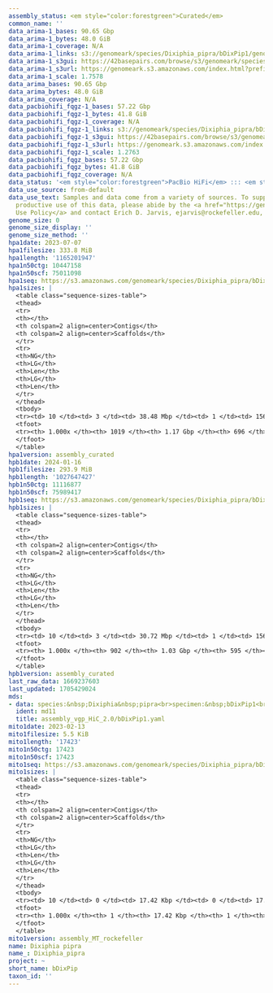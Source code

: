 ```yaml
---
assembly_status: <em style="color:forestgreen">Curated</em>
common_name: ''
data_arima-1_bases: 90.65 Gbp
data_arima-1_bytes: 48.0 GiB
data_arima-1_coverage: N/A
data_arima-1_links: s3://genomeark/species/Dixiphia_pipra/bDixPip1/genomic_data/arima/<br>
data_arima-1_s3gui: https://42basepairs.com/browse/s3/genomeark/species/Dixiphia_pipra/bDixPip1/genomic_data/arima/
data_arima-1_s3url: https://genomeark.s3.amazonaws.com/index.html?prefix=species/Dixiphia_pipra/bDixPip1/genomic_data/arima/
data_arima-1_scale: 1.7578
data_arima_bases: 90.65 Gbp
data_arima_bytes: 48.0 GiB
data_arima_coverage: N/A
data_pacbiohifi_fqgz-1_bases: 57.22 Gbp
data_pacbiohifi_fqgz-1_bytes: 41.8 GiB
data_pacbiohifi_fqgz-1_coverage: N/A
data_pacbiohifi_fqgz-1_links: s3://genomeark/species/Dixiphia_pipra/bDixPip1/genomic_data/pacbio_hifi/<br>
data_pacbiohifi_fqgz-1_s3gui: https://42basepairs.com/browse/s3/genomeark/species/Dixiphia_pipra/bDixPip1/genomic_data/pacbio_hifi/
data_pacbiohifi_fqgz-1_s3url: https://genomeark.s3.amazonaws.com/index.html?prefix=species/Dixiphia_pipra/bDixPip1/genomic_data/pacbio_hifi/
data_pacbiohifi_fqgz-1_scale: 1.2763
data_pacbiohifi_fqgz_bases: 57.22 Gbp
data_pacbiohifi_fqgz_bytes: 41.8 GiB
data_pacbiohifi_fqgz_coverage: N/A
data_status: '<em style="color:forestgreen">PacBio HiFi</em> ::: <em style="color:forestgreen">Arima</em>'
data_use_source: from-default
data_use_text: Samples and data come from a variety of sources. To support fair and
  productive use of this data, please abide by the <a href="https://genome10k.soe.ucsc.edu/data-use-policies/">Data
  Use Policy</a> and contact Erich D. Jarvis, ejarvis@rockefeller.edu, with any questions.
genome_size: 0
genome_size_display: ''
genome_size_method: ''
hpa1date: 2023-07-07
hpa1filesize: 333.8 MiB
hpa1length: '1165201947'
hpa1n50ctg: 10447158
hpa1n50scf: 75011098
hpa1seq: https://s3.amazonaws.com/genomeark/species/Dixiphia_pipra/bDixPip1/assembly_curated/bDixPip1.hap1.cur.20230707.fasta.gz
hpa1sizes: |
  <table class="sequence-sizes-table">
  <thead>
  <tr>
  <th></th>
  <th colspan=2 align=center>Contigs</th>
  <th colspan=2 align=center>Scaffolds</th>
  </tr>
  <tr>
  <th>NG</th>
  <th>LG</th>
  <th>Len</th>
  <th>LG</th>
  <th>Len</th>
  </tr>
  </thead>
  <tbody>
  <tr><td> 10 </td><td> 3 </td><td> 38.48 Mbp </td><td> 1 </td><td> 156.03 Mbp </td></tr><tr><td> 20 </td><td> 9 </td><td> 19.71 Mbp </td><td> 2 </td><td> 119.61 Mbp </td></tr><tr><td> 30 </td><td> 15 </td><td> 16.98 Mbp </td><td> 3 </td><td> 116.97 Mbp </td></tr><tr><td> 40 </td><td> 22 </td><td> 14.54 Mbp </td><td> 4 </td><td> 76.48 Mbp </td></tr><tr style="background-color:#cccccc;"><td> 50 </td><td> 32 </td><td style="background-color:#88ff88;"> 10.45 Mbp </td><td> 6 </td><td style="background-color:#88ff88;"> 75.01 Mbp </td></tr><tr><td> 60 </td><td> 44 </td><td> 7.54 Mbp </td><td> 8 </td><td> 65.73 Mbp </td></tr><tr><td> 70 </td><td> 62 </td><td> 5.56 Mbp </td><td> 10 </td><td> 37.70 Mbp </td></tr><tr><td> 80 </td><td> 91 </td><td> 3.09 Mbp </td><td> 15 </td><td> 21.40 Mbp </td></tr><tr><td> 90 </td><td> 148 </td><td> 1.28 Mbp </td><td> 21 </td><td> 12.86 Mbp </td></tr><tr><td> 100 </td><td> 1019 </td><td> 1.00 Kbp </td><td> 696 </td><td> 1.00 Kbp </td></tr></tbody>
  <tfoot>
  <tr><th> 1.000x </th><th> 1019 </th><th> 1.17 Gbp </th><th> 696 </th><th> 1.17 Gbp </th></tr>
  </tfoot>
  </table>
hpa1version: assembly_curated
hpb1date: 2024-01-16
hpb1filesize: 293.9 MiB
hpb1length: '1027647427'
hpb1n50ctg: 11116877
hpb1n50scf: 75989417
hpb1seq: https://s3.amazonaws.com/genomeark/species/Dixiphia_pipra/bDixPip1/assembly_curated/bDixPip1.hap2.cur.20240116.fasta.gz
hpb1sizes: |
  <table class="sequence-sizes-table">
  <thead>
  <tr>
  <th></th>
  <th colspan=2 align=center>Contigs</th>
  <th colspan=2 align=center>Scaffolds</th>
  </tr>
  <tr>
  <th>NG</th>
  <th>LG</th>
  <th>Len</th>
  <th>LG</th>
  <th>Len</th>
  </tr>
  </thead>
  <tbody>
  <tr><td> 10 </td><td> 3 </td><td> 30.72 Mbp </td><td> 1 </td><td> 156.44 Mbp </td></tr><tr><td> 20 </td><td> 7 </td><td> 20.33 Mbp </td><td> 2 </td><td> 120.04 Mbp </td></tr><tr><td> 30 </td><td> 13 </td><td> 17.57 Mbp </td><td> 3 </td><td> 117.35 Mbp </td></tr><tr><td> 40 </td><td> 19 </td><td> 14.40 Mbp </td><td> 4 </td><td> 76.19 Mbp </td></tr><tr style="background-color:#cccccc;"><td> 50 </td><td> 28 </td><td style="background-color:#88ff88;"> 11.12 Mbp </td><td> 5 </td><td style="background-color:#88ff88;"> 75.99 Mbp </td></tr><tr><td> 60 </td><td> 39 </td><td> 7.20 Mbp </td><td> 7 </td><td> 40.39 Mbp </td></tr><tr><td> 70 </td><td> 56 </td><td> 4.83 Mbp </td><td> 9 </td><td> 31.95 Mbp </td></tr><tr><td> 80 </td><td> 82 </td><td> 3.27 Mbp </td><td> 14 </td><td> 21.07 Mbp </td></tr><tr><td> 90 </td><td> 127 </td><td> 1.38 Mbp </td><td> 20 </td><td> 11.87 Mbp </td></tr><tr><td> 100 </td><td> 902 </td><td> 1.00 Kbp </td><td> 595 </td><td> 1.00 Kbp </td></tr></tbody>
  <tfoot>
  <tr><th> 1.000x </th><th> 902 </th><th> 1.03 Gbp </th><th> 595 </th><th> 1.03 Gbp </th></tr>
  </tfoot>
  </table>
hpb1version: assembly_curated
last_raw_data: 1669237603
last_updated: 1705429024
mds:
- data: species:&nbsp;Dixiphia&nbsp;pipra<br>specimen:&nbsp;bDixPip1<br>projects:&nbsp;<br>&nbsp;&nbsp;-&nbsp;vgp<br>hap1:&nbsp;s3://genomeark/species/Dixiphia_pipra/bDixPip1/assembly_vgp_HiC_2.0/bDixPip1.HiC.hap1.20221214.fasta.gz<br>hap2:&nbsp;s3://genomeark/species/Dixiphia_pipra/bDixPip1/assembly_vgp_HiC_2.0/bDixPip1.HiC.hap2.20221214.fasta.gz<br>pretext_hap1:&nbsp;s3://genomeark/species/Dixiphia_pipra/bDixPip1/assembly_vgp_HiC_2.0/evaluation/hap1/pretext/bDixPip1_hap1__s2_heatmap.pretext<br>pretext_hap2:&nbsp;s3://genomeark/species/Dixiphia_pipra/bDixPip1/assembly_vgp_HiC_2.0/evaluation/hap2/pretext/bDixPip1_hap2__s2_heatmap.pretext<br>kmer_spectra_img:&nbsp;s3://genomeark/species/Dixiphia_pipra/bDixPip1/assembly_vgp_HiC_2.0/evaluation/merqury/bDixPip1_png/<br>pacbio_read_dir:&nbsp;s3://genomeark/species/Dixiphia_pipra/bDixPip1/genomic_data/pacbio_hifi/<br>pacbio_read_type:&nbsp;hifi<br>hic_read_dir:&nbsp;s3://genomeark/species/Dixiphia_pipra/bDixPip1/genomic_data/arima/<br>hic_kit:&nbsp;Arima2<br>pipeline:<br>&nbsp;&nbsp;-&nbsp;hifiasm&nbsp;(0.16.1+galaxy3)<br>&nbsp;&nbsp;-&nbsp;yahs&nbsp;(1.2a.2+galaxy1)<br>assembled_by_group:&nbsp;Rockefeller<br>notes:&nbsp;This&nbsp;was&nbsp;a&nbsp;hifiasm-HiC&nbsp;assembly&nbsp;of&nbsp;bDixPip1,&nbsp;resulting&nbsp;in&nbsp;two&nbsp;complete&nbsp;haplotypes.&nbsp;This&nbsp;individual&nbsp;did&nbsp;not&nbsp;have&nbsp;bionano&nbsp;data.&nbsp;HiC&nbsp;scaffolding&nbsp;was&nbsp;performed&nbsp;with&nbsp;YAHS.&nbsp;The&nbsp;kmer&nbsp;spectra&nbsp;indicates&nbsp;a&nbsp;heterogametic&nbsp;specimen.&nbsp;Becuase&nbsp;the&nbsp;sex&nbsp;chromosomes&nbsp;are&nbsp;split&nbsp;between&nbsp;the&nbsp;two&nbsp;haplotypes,&nbsp;we&nbsp;are&nbsp;including&nbsp;the&nbsp;file&nbsp;paths&nbsp;for&nbsp;both&nbsp;haplotypes&nbsp;in&nbsp;this&nbsp;single&nbsp;ticket.&nbsp;This&nbsp;assembly&nbsp;was&nbsp;done&nbsp;by&nbsp;Cassidy&nbsp;Johnson.
  ident: md11
  title: assembly_vgp_HiC_2.0/bDixPip1.yaml
mito1date: 2023-02-13
mito1filesize: 5.5 KiB
mito1length: '17423'
mito1n50ctg: 17423
mito1n50scf: 17423
mito1seq: https://s3.amazonaws.com/genomeark/species/Dixiphia_pipra/bDixPip1/assembly_MT_rockefeller/bDixPip1.MT.20230213.fasta.gz
mito1sizes: |
  <table class="sequence-sizes-table">
  <thead>
  <tr>
  <th></th>
  <th colspan=2 align=center>Contigs</th>
  <th colspan=2 align=center>Scaffolds</th>
  </tr>
  <tr>
  <th>NG</th>
  <th>LG</th>
  <th>Len</th>
  <th>LG</th>
  <th>Len</th>
  </tr>
  </thead>
  <tbody>
  <tr><td> 10 </td><td> 0 </td><td> 17.42 Kbp </td><td> 0 </td><td> 17.42 Kbp </td></tr><tr><td> 20 </td><td> 0 </td><td> 17.42 Kbp </td><td> 0 </td><td> 17.42 Kbp </td></tr><tr><td> 30 </td><td> 0 </td><td> 17.42 Kbp </td><td> 0 </td><td> 17.42 Kbp </td></tr><tr><td> 40 </td><td> 0 </td><td> 17.42 Kbp </td><td> 0 </td><td> 17.42 Kbp </td></tr><tr style="background-color:#cccccc;"><td> 50 </td><td> 0 </td><td style="background-color:#ff8888;"> 17.42 Kbp </td><td> 0 </td><td style="background-color:#ff8888;"> 17.42 Kbp </td></tr><tr><td> 60 </td><td> 0 </td><td> 17.42 Kbp </td><td> 0 </td><td> 17.42 Kbp </td></tr><tr><td> 70 </td><td> 0 </td><td> 17.42 Kbp </td><td> 0 </td><td> 17.42 Kbp </td></tr><tr><td> 80 </td><td> 0 </td><td> 17.42 Kbp </td><td> 0 </td><td> 17.42 Kbp </td></tr><tr><td> 90 </td><td> 0 </td><td> 17.42 Kbp </td><td> 0 </td><td> 17.42 Kbp </td></tr><tr><td> 100 </td><td> 0 </td><td> 17.42 Kbp </td><td> 0 </td><td> 17.42 Kbp </td></tr></tbody>
  <tfoot>
  <tr><th> 1.000x </th><th> 1 </th><th> 17.42 Kbp </th><th> 1 </th><th> 17.42 Kbp </th></tr>
  </tfoot>
  </table>
mito1version: assembly_MT_rockefeller
name: Dixiphia pipra
name_: Dixiphia_pipra
project: ~
short_name: bDixPip
taxon_id: ''
---
```

